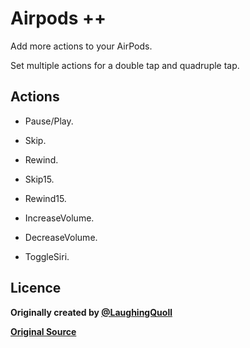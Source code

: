 # Airpods ++

Add more actions to your AirPods.

Set multiple actions for a double tap and quadruple tap.

## Actions

* Pause/Play.

* Skip.

* Rewind.

* Skip15.

* Rewind15.

* IncreaseVolume.

* DecreaseVolume.

* ToggleSiri.

## Licence
**Originally created by [@LaughingQuoll](https://twitter.com/LaughingQuoll?ref_src=twsrc%5Egoogle%7Ctwcamp%5Eserp%7Ctwgr%5Eauthor)**

**[Original Source](https://github.com/LaughingQuoll/Siliqua)**
